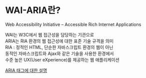 # WAI-ARIA란?

Web Accessibility Initiative – Accessible Rich Internet Applications

WAI는 W3C에서 웹 접근성을 담당하는 기관으로<br>
ARIA는 RIA 환경의 웹 접근성에 대한 표준 기술 규격을 의미<br>
RIA : 정적인 HTML, 단순한 자바스크립트 환경의 웹이 아닌<br>
동적인 자바스크립트와 Ajax와 같은 기술을 사용한 환경에서<br>
수준 높은 UX(User eXperience)를 제공하는 웹 애플리케이션

[ARIA 태그에 대한 설명](https://github.com/lezhin/accessibility/blob/master/aria/README.md)
